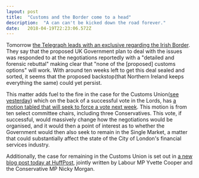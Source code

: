 ```yaml
---
layout: post 
title:  "Customs and the Border come to a head" 
description:  "A can can't be kicked down the road forever." 
date:   2018-04-19T22:23:06.572Z 
---
```


Tomorrow [the Telegraph leads with an exclusive regarding the Irish Border](https://mobile.twitter.com/Telegraph/status/987070666372460546). They say that the proposed UK Government plan to deal with the issues was responded to at the negotiations reportedly with a "detailed and forensic rebuttal" making clear that "none of the [proposed] customs options" will work. With around ten weeks left to get this deal sealed and sorted, it seems that the proposed backstop(that Northern Ireland keeps everything the same) could yet persist.

This matter adds fuel to the fire in the case for the Customs Union([see yesterday](https://ir-g.uk/2018/04/18/uncustomary-proceedings/)) which on the back of a successful vote in the Lords, has [a motion tabled that will seek to force a vote next week](https://www.theguardian.com/politics/2018/apr/19/backbench-mps-motion-force-vote-eu-customs-union). This motion is from ten select committee chairs, including three Conservatives. This vote, if successful, would massively change how the negotiations would be organised, and it would then a point of interest as to whether the Government would then also seek to remain in the Single Market, a matter that could substantially affect the state of the City of London's financial services industry.

Additionally, the case for remaining in the Customs Union is set out in [a new blog post today at HuffPost](https://www.huffingtonpost.co.uk/entry/customs-union_uk_5ad87fd5e4b029ebe0217cb0), jointly written by Labour MP Yvette Cooper and the Conservative MP Nicky Morgan.
